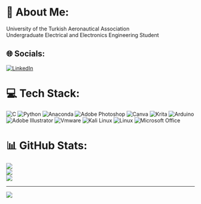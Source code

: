 # 💫 About Me:
University of the Turkish Aeronautical Association<br>Undergraduate Electrical and Electronics Engineering Student


## 🌐 Socials:
[![LinkedIn](https://img.shields.io/badge/LinkedIn-%230077B5.svg?logo=linkedin&logoColor=white)](https://linkedin.com/in/https://www.linkedin.com/in/ahmet-necati-uysal-b1b1a4213/) 

# 💻 Tech Stack:
![C](https://img.shields.io/badge/c-%2300599C.svg?style=for-the-badge&logo=c&logoColor=white) ![Python](https://img.shields.io/badge/python-3670A0?style=for-the-badge&logo=python&logoColor=ffdd54) ![Anaconda](https://img.shields.io/badge/Anaconda-%2344A833.svg?style=for-the-badge&logo=anaconda&logoColor=white) ![Adobe Photoshop](https://img.shields.io/badge/adobephotoshop-%2331A8FF.svg?style=for-the-badge&logo=adobephotoshop&logoColor=white) ![Canva](https://img.shields.io/badge/Canva-%2300C4CC.svg?style=for-the-badge&logo=Canva&logoColor=white) ![Krita](https://img.shields.io/badge/Krita-203759?style=for-the-badge&logo=krita&logoColor=EEF37B) ![Arduino](https://img.shields.io/badge/-Arduino-00979D?style=for-the-badge&logo=Arduino&logoColor=white) ![Adobe Illustrator](https://img.shields.io/badge/adobeillustrator-%23FF9A00.svg?style=for-the-badge&logo=adobeillustrator&logoColor=white) ![Vmware](https://img.shields.io/badge/VMware-231f20?style=for-the-badge&logo=VMware&logoColor=white) ![Kali Linux](https://img.shields.io/badge/Kali_Linux-557C94?style=for-the-badge&logo=kali-linux&logoColor=white) ![Linux](https://img.shields.io/badge/Linux-FCC624?style=for-the-badge&logo=linux&logoColor=black) ![Microsoft Office](https://img.shields.io/badge/Microsoft_Office-D83B01?style=for-the-badge&logo=microsoft-office&logoColor=white) 
# 📊 GitHub Stats:
![](https://github-readme-stats.vercel.app/api?username=Ahmetnuysal&theme=dark&hide_border=true&include_all_commits=false&count_private=false)<br/>
![](https://github-readme-streak-stats.herokuapp.com/?user=Ahmetnuysal&theme=dark&hide_border=true)<br/>
![](https://github-readme-stats.vercel.app/api/top-langs/?username=Ahmetnuysal&theme=dark&hide_border=true&include_all_commits=false&count_private=false&layout=compact)

---
[![](https://visitcount.itsvg.in/api?id=Ahmetnuysal&icon=0&color=0)](https://visitcount.itsvg.in)
